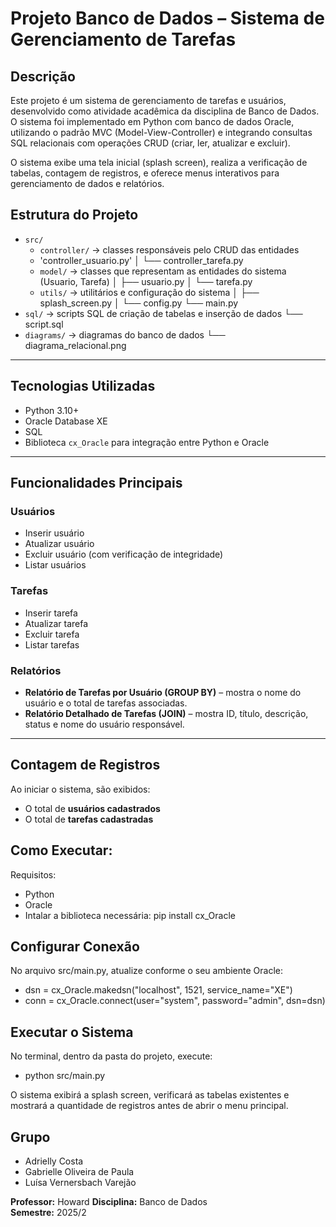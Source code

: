 # Projeto Banco de Dados – Sistema de Gerenciamento de Tarefas

## Descrição
Este projeto é um sistema de gerenciamento de tarefas e usuários, desenvolvido como atividade acadêmica da disciplina de Banco de Dados.
O sistema foi implementado em Python com banco de dados Oracle, utilizando o padrão MVC (Model-View-Controller) e integrando consultas SQL relacionais com operações CRUD (criar, ler, atualizar e excluir).

O sistema exibe uma tela inicial (splash screen), realiza a verificação de tabelas, contagem de registros, e oferece menus interativos para gerenciamento de dados e relatórios.

## Estrutura do Projeto
- `src/`
  - `controller/` → classes responsáveis pelo CRUD das entidades
  - 'controller_usuario.py'
│ └── controller_tarefa.py
  - `model/` → classes que representam as entidades do sistema (Usuario, Tarefa)
│ ├── usuario.py
│ └── tarefa.py
  - `utils/` → utilitários e configuração do sistema
│ ├── splash_screen.py
│ └── config.py
└── main.py
- `sql/` → scripts SQL de criação de tabelas e inserção de dados
└── script.sql
- `diagrams/` → diagramas do banco de dados
└── diagrama_relacional.png

---

## Tecnologias Utilizadas

- Python 3.10+
- Oracle Database XE
- SQL
- Biblioteca `cx_Oracle` para integração entre Python e Oracle

---

## Funcionalidades Principais

### Usuários
- Inserir usuário  
- Atualizar usuário  
- Excluir usuário (com verificação de integridade)  
- Listar usuários  

### Tarefas
- Inserir tarefa  
- Atualizar tarefa  
- Excluir tarefa  
- Listar tarefas  

### Relatórios
- **Relatório de Tarefas por Usuário (GROUP BY)** – mostra o nome do usuário e o total de tarefas associadas.  
- **Relatório Detalhado de Tarefas (JOIN)** – mostra ID, título, descrição, status e nome do usuário responsável.  

---

## Contagem de Registros

Ao iniciar o sistema, são exibidos:
- O total de **usuários cadastrados**  
- O total de **tarefas cadastradas**

## Como Executar:

Requisitos:
- Python
- Oracle
- Intalar a biblioteca necessária: pip install cx_Oracle


## Configurar Conexão

No arquivo src/main.py, atualize conforme o seu ambiente Oracle:
- dsn = cx_Oracle.makedsn("localhost", 1521, service_name="XE")
- conn = cx_Oracle.connect(user="system", password="admin", dsn=dsn)

## Executar o Sistema

No terminal, dentro da pasta do projeto, execute:
- python src/main.py

O sistema exibirá a splash screen, verificará as tabelas existentes e mostrará a quantidade de registros antes de abrir o menu principal.

## Grupo
- Adrielly Costa
- Gabrielle Oliveira de Paula
- Luísa Vernersbach Varejão


**Professor:** Howard
**Disciplina:** Banco de Dados  
**Semestre:** 2025/2
